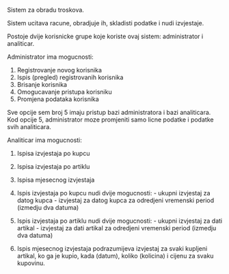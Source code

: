 ﻿
Sistem za obradu troskova.

Sistem ucitava racune, obradjuje ih, skladisti podatke i nudi izvjestaje. 

Postoje dvije korisnicke grupe koje koriste ovaj sistem: administrator i analiticar.

Administrator ima mogucnosti:

1. Registrovanje novog korisnika
2. Ispis (pregled) registrovanih korisnika
3. Brisanje korisnika
4. Omogucavanje pristupa korisniku
5. Promjena podataka korisnika

Sve opcije sem broj 5 imaju pristup bazi administratora i bazi analiticara. 
Kod opcije 5, administrator moze promjeniti samo licne podatke i podatke svih analiticara.

Analiticar ima mogucnosti:

1. Ispisa izvjestaja po kupcu 
2. Ispisa izvjestaja po artiklu
3. Ispisa mjesecnog izvjestaja

1. Ispis izvjestaja po kupcu nudi dvije mogucnosti: - ukupni izvjestaj za datog kupca
                                                    - izvjestaj za datog kupca za odredjeni vremenski period (izmedju dva datuma)

2. Ispis izvjestaja po artiklu nudi dvije mogucnosti: - ukupni izvjestaj za dati artikal
                                                      - izvjestaj za dati artikal za odredjeni vremenski period (izmedju dva datuma)

3. Ispis mjesecnog izvjestaja podrazumijeva izvjestaj za svaki kupljeni artikal, ko ga je kupio, kada (datum), koliko (kolicina) i cijenu za svaku kupovinu.
